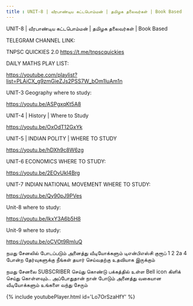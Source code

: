 ```yaml
---
title : UNIT-8 | வீரபாண்டிய கட்டபொம்மன் | தமிழக தலைவர்கள் | Book Based
---
```


UNIT-8 | வீரபாண்டிய கட்டபொம்மன் | தமிழக தலைவர்கள் | Book Based

TELEGRAM CHANNEL LINK:

TNPSC QUICKIES 2.0
https://t.me/tnpscquickies


DAILY MATHS PLAY LIST:

https://youtube.com/playlist?list=PLAiCX_g9zmGieZJs2PSS7W_bOm1luAm1n

UNIT-3 Geography where to study:

https://youtu.be/ASPgxqKt5A8

UNIT-4 | History | Where to Study

https://youtu.be/OxOdT12GxYk

UNIT-5 | INDIAN POLITY | WHERE TO STUDY

https://youtu.be/hDXh9c8W6zg

UNIT-6 ECONOMICS  WHERE TO STUDY:

https://youtu.be/2EOvUkI4Brg

UNIT-7 INDIAN NATIONAL MOVEMENT WHERE TO STUDY:

https://youtu.be/Qy90pJ9PVes

Unit-8 where to study:

https://youtu.be/IkxY3A6b5H8

Unit-9 where to study:

https://youtu.be/oCVOt9RmluQ

நமது சேனலில் போடப்படும் அனைத்து வீடியோக்களும் டிஎன்பிஎஸ்சி குரூப் 1 2 2a 4 போன்ற தேர்வுகளுக்கு நீங்கள் தயார் செய்வதற்கு உதவியாக இருக்கும்

நமது சேனலை SUBSCRIBER செய்து கொண்டு பக்கத்தில் உள்ள Bell icon கிளிக் செய்து கொள்ளவும்.. அப்போதுதான் நான் போடும் அனைத்து வகையான வீடியோக்களும் உங்களை வந்து சேரும்



{% include youtubePlayer.html id='Lo7OrSzaHfY' %}
